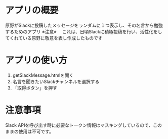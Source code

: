 # アプリの概要
原野がSlackに投稿したメッセージをランダムに１つ表示し、その名言から勉強するためのアプリ
※注意※
　これは、日頃Slackに積極投稿を行い、活性化をしてくれている原野に敬意を表し作成したものです

# アプリの使い方
1. getSlackMessage.htmlを開く
2. 名言を聞きたいSlackチャンネルを選択する
3. 「取得ボタン」を押す

# 注意事項
Slack APIを呼び出す時に必要なトークン情報はマスキングしているので、このままの使用は不可です。

